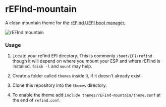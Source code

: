 # rEFInd-mountain

A clean mountain theme for the [rEFInd UEFI boot manager.](http://www.rodsbooks.com/refind/)

![rEFInd mountain](https://imgur.com/LhmXw6S)

### Usage

 1. Locate your refind EFI directory. This is commonly `/boot/EFI/refind`
    though it will depend on where you mount your ESP and where rEFInd is
    installed. `fdisk -l` and `mount` may help.

 2. Create a folder called `themes` inside it, if it doesn't already exist

 3. Clone this repository into the `themes` directory.

 4. To enable the theme add `include themes/rEFInd-mountain/theme.conf` at the end of
    `refind.conf`.
    
